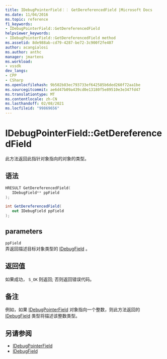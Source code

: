 ```yaml
---
title: IDebugPointerField：： GetDereferencedField |Microsoft Docs
ms.date: 11/04/2016
ms.topic: reference
f1_keywords:
- IDebugPointerField::GetDereferencedField
helpviewer_keywords:
- IDebugPointerField::GetDereferencedField method
ms.assetid: 8de988ab-cd79-4287-be72-3c900f2fe407
author: acangialosi
ms.author: anthc
manager: jmartens
ms.workload:
- vssdk
dev_langs:
- CPP
- CSharp
ms.openlocfilehash: 9b502b83ec793733ef642585b6ded260f72aa1be
ms.sourcegitcommit: ae6d47b09a439cd0e13180f5e89510e3e347fd47
ms.translationtype: MT
ms.contentlocale: zh-CN
ms.lasthandoff: 02/08/2021
ms.locfileid: "99869656"
---
```

# <a name="idebugpointerfieldgetdereferencedfield"></a>IDebugPointerField::GetDereferencedField
此方法返回此指针对象指向的对象的类型。

## <a name="syntax"></a>语法

```cpp
HRESULT GetDereferencedField(
   IDebugField** ppField
);
```

```csharp
int GetDereferencedField(
   out IDebugField ppField
);
```

## <a name="parameters"></a>parameters
`ppField`\
弄返回描述目标对象类型的 [IDebugField](../../../extensibility/debugger/reference/idebugfield.md) 。

## <a name="return-value"></a>返回值
 如果成功， `S_OK` 则返回; 否则返回错误代码。

## <a name="remarks"></a>备注
 例如，如果 [IDebugPointerField](../../../extensibility/debugger/reference/idebugpointerfield.md) 对象指向一个整数，则此方法返回的 [IDebugField](../../../extensibility/debugger/reference/idebugfield.md) 类型将描述该整数类型。

## <a name="see-also"></a>另请参阅
- [IDebugPointerField](../../../extensibility/debugger/reference/idebugpointerfield.md)
- [IDebugField](../../../extensibility/debugger/reference/idebugfield.md)
